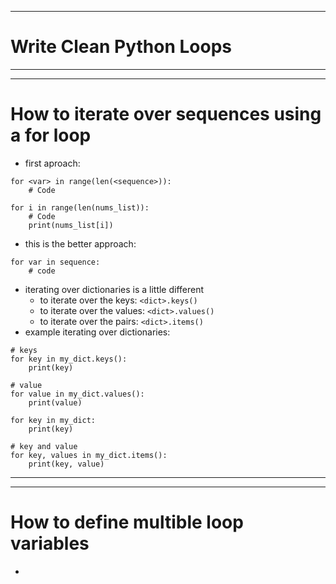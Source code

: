 ***
# Write Clean Python Loops
***
***
# How to iterate over sequences using a for loop
* first aproach: 
```
for <var> in range(len(<sequence>)):
    # Code

for i in range(len(nums_list)):
    # Code
    print(nums_list[i])
```
* this is the better approach:
```
for var in sequence:
    # code
```
* iterating over dictionaries is a little different 
    * to iterate over the keys: ```<dict>.keys()```
    * to iterate over the values: ```<dict>.values()```
    * to iterate over the pairs:   ```<dict>.items()```
* example iterating over dictionaries: 
```
# keys
for key in my_dict.keys():
    print(key)

# value
for value in my_dict.values():
    print(value)

for key in my_dict:
    print(key)

# key and value
for key, values in my_dict.items():
    print(key, value)
```
***
***
# How to define multible loop variables
* 